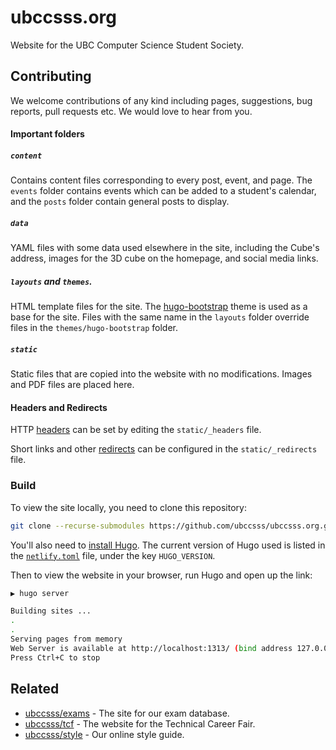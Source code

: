 # ubccsss.org

Website for the UBC Computer Science Student Society.

## Contributing

We welcome contributions of any kind including pages, suggestions, bug reports,
pull requests etc. We would love to hear from you.

#### Important folders

##### `content`

Contains content files corresponding to every post, event, and page.
The `events` folder contains events which can be added to a student's calendar,
and the `posts` folder contain general posts to display.

##### `data`

YAML files with some data used elsewhere in the site, including the Cube's
address, images for the 3D cube on the homepage, and social media links.

##### `layouts` and `themes`.

HTML template files for the site. The
[hugo-bootstrap](https://themes.gohugo.io/hugo-bootstrap/) theme is used as a
base for the site. Files with the same name in the `layouts` folder override
files in the `themes/hugo-bootstrap` folder.

##### `static`

Static files that are copied into the website with no modifications. Images and
PDF files are placed here.

#### Headers and Redirects

HTTP [headers](https://docs.netlify.com/routing/headers/) can be set by editing the `static/_headers` file.

Short links and other [redirects](https://docs.netlify.com/routing/redirects/) can be configured in the `static/_redirects` file.

### Build

To view the site locally, you need to clone this repository:

```bash
git clone --recurse-submodules https://github.com/ubccsss/ubccsss.org.git
```

You'll also need to
[install Hugo](https://gohugo.io/getting-started/installing/). The current
version of Hugo used is listed in the [`netlify.toml`](netlify.toml) file, under
the key `HUGO_VERSION`.

Then to view the website in your browser, run Hugo and open up the link:

```bash
▶ hugo server

Building sites ...
.
.
Serving pages from memory
Web Server is available at http://localhost:1313/ (bind address 127.0.0.1)
Press Ctrl+C to stop
```

## Related

-   [ubccsss/exams](https://github.com/ubccsss/exams) - The site for our exam
    database.
-   [ubccsss/tcf](https://github.com/ubccsss/tcf) - The website for the
    Technical Career Fair.
-   [ubccsss/style](https://github.com/ubccsss/styles) - Our online style guide.
